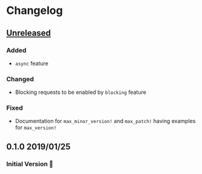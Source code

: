 # Changelog

## [Unreleased](https://github.com/spenserblack/check-latest-rs/compare/v0.1.0...master)
### Added
- `async` feature

### Changed
- Blocking requests to be enabled by `blocking` feature

### Fixed
- Documentation for `max_minor_version!` and `max_patch!` having examples for `max_version!`

## 0.1.0 2019/01/25
### Initial Version :tada:
